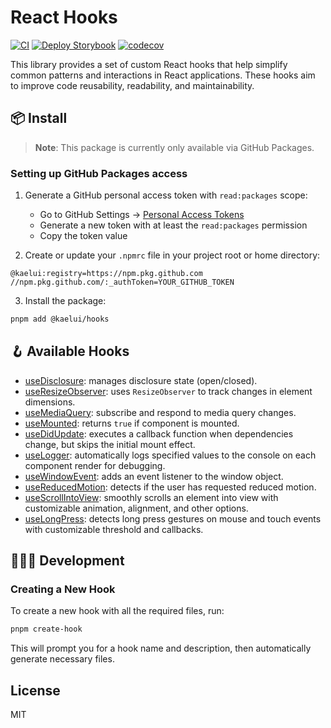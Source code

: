 # React Hooks

[![CI](https://github.com/kaelui/hooks/actions/workflows/ci.yml/badge.svg)](https://github.com/kaelui/hooks/actions/workflows/ci.yml)
[![Deploy Storybook](https://github.com/kaelui/hooks/actions/workflows/deploy-storybook.yml/badge.svg)](https://github.com/kaelui/hooks/actions/workflows/deploy-storybook.yml)
[![codecov](https://codecov.io/gh/kaelui/hooks/branch/main/graph/badge.svg)](https://codecov.io/gh/kaelui/hooks)

This library provides a set of custom React hooks that help simplify common patterns and interactions in React applications. These hooks aim to improve code reusability, readability, and maintainability.

## 📦 Install

> **Note**: This package is currently only available via GitHub Packages.

### Setting up GitHub Packages access

1. Generate a GitHub personal access token with `read:packages` scope:
   - Go to GitHub Settings → [Personal Access Tokens](https://github.com/settings/tokens)
   - Generate a new token with at least the `read:packages` permission
   - Copy the token value

2. Create or update your `.npmrc` file in your project root or home directory:

```
@kaelui:registry=https://npm.pkg.github.com
//npm.pkg.github.com/:_authToken=YOUR_GITHUB_TOKEN
```

3. Install the package:

```bash
pnpm add @kaelui/hooks
```

## 🪝 Available Hooks

- [useDisclosure](https://kaelui.github.io/hooks/?path=/docs/usedisclosure--docs/): manages disclosure state (open/closed).
- [useResizeObserver](https://kaelui.github.io/hooks/?path=/docs/useresizeobserver--docs/): uses `ResizeObserver` to track changes in element dimensions.
- [useMediaQuery](https://kaelui.github.io/hooks/?path=/docs/usemediaquery--docs/): subscribe and respond to media query changes.
- [useMounted](https://kaelui.github.io/hooks/?path=/docs/usemounted--docs/): returns `true` if component is mounted.
- [useDidUpdate](https://kaelui.github.io/hooks/?path=/docs/usedidupdate--docs/): executes a callback function when dependencies change, but skips the initial mount effect.
- [useLogger](https://kaelui.github.io/hooks/?path=/docs/uselogger--docs/): automatically logs specified values to the console on each component render for debugging.
- [useWindowEvent](https://kaelui.github.io/hooks/?path=/docs/usewindowevent--docs/): adds an event listener to the window object.
- [useReducedMotion](https://kaelui.github.io/hooks/?path=/docs/usereducedmotion--docs/): detects if the user has requested reduced motion.
- [useScrollIntoView](https://kaelui.github.io/hooks/?path=/docs/usescrollintoview--docs/): smoothly scrolls an element into view with customizable animation, alignment, and other options.
- [useLongPress](https://kaelui.github.io/hooks/?path=/docs/uselongpress--docs/): detects long press gestures on mouse and touch events with customizable threshold and callbacks.

## 🧑🏽‍💻 Development

### Creating a New Hook

To create a new hook with all the required files, run:

```bash
pnpm create-hook
```

This will prompt you for a hook name and description, then automatically generate necessary files.

## License

MIT
